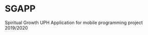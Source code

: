 
# SGAPP
Spiritual Growth UPH Application for mobile programming project 2019/2020



<!--stackedit_data:
eyJoaXN0b3J5IjpbLTE2MDUyMTU4OTNdfQ==
-->
